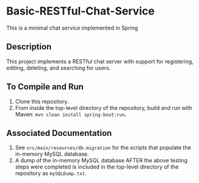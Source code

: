 # Basic-RESTful-Chat-Service
This is a minimal chat service implemented in Spring

## Description
This project implements a RESTful chat server with support for registering, editing, deleting, and searching for users. 

## To Compile and Run
1. Clone this repository. 
1. From inside the top-level directory of the repository, build and run with Maven: `mvn clean install spring-boot:run`.   

## Associated Documentation 
1. See `src/main/resources/db.migration` for the scripts that populate the in-memory MySQL database.  
1. A dump of the in-memory MySQL database AFTER the above testing steps were completed is included in the top-level directory of the repository as `mySQLDump.txt`.  